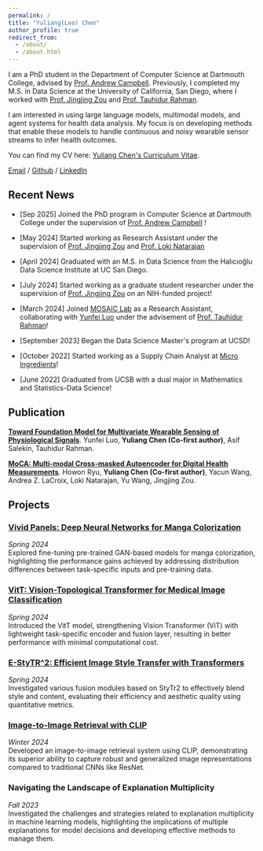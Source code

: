 ```yaml
---
permalink: /
title: "Yuliang(Leo) Chen"
author_profile: true
redirect_from: 
  - /about/
  - /about.html
---
```


I am a PhD student in the Department of Computer Science at Dartmouth College, advised by [Prof. Andrew Campbell](https://www.cs.dartmouth.edu/~campbell/). Previously, I completed my M.S. in Data Science at the University of California, San Diego, where I worked with [Prof. Jingjing Zou](https://profiles.ucsd.edu/jingjing.zou) and [Prof. Tauhidur Rahman](https://www.tauhidurrahman.com/). 

I am interested in using large language models, multimodal models, and agent systems for health data analysis. My focus is on developing methods that enable these models to handle continuous and noisy wearable sensor streams to infer health outcomes.

You can find my CV here: [Yuliang Chen's Curriculum Vitae](../assets/LeoChen_CV.pdf).

[Email](mailto:yuc204@ucsd.edu) / [Github](https://github.com/yuc0805) / [LinkedIn](https://www.linkedin.com/in/yuliang-chen-74666b236/)


## Recent News
- [Sep 2025] Joined the PhD program in Computer Science at Dartmouth College under the supervision of [Prof. Andrew Campbell](https://www.cs.dartmouth.edu/~campbell/) !
- [May 2024] Started working as Research Assistant under the supervision of [Prof. Jingjing Zou](https://profiles.ucsd.edu/jingjing.zou) and [Prof. Loki Natarajan](https://profiles.ucsd.edu/loki.natarajan)

- [April 2024] Graduated with an M.S. in Data Science from the Halıcıoğlu Data Science Institute at UC San Diego.
- [July 2024] Started working as a graduate student researcher under the supervision of [Prof. Jingjing Zou](https://profiles.ucsd.edu/jingjing.zou) on an NIH-funded project!
- [March 2024] Joined [MOSAIC Lab](https://mosaic.cs.umass.edu/) as a Research Assistant, collaborating with [Yunfei Luo](https://yunfeiluo.github.io/) under the advisement of [Prof. Tauhidur Rahman](https://www.tauhidurrahman.com/)!
- [September 2023] Began the Data Science Master's program at UCSD!
- [October 2022] Started working as a Supply Chain Analyst at [Micro Ingredients](https://www.microingredients.com/pages/our-company?gad_source=1&gclid=Cj0KCQjwj9-zBhDyARIsAERjds1qGT5v_rVpX3wSDzpRVlRLmeyaNjzhtea0Y9blRyEnD4BULGxeJB0aAo_IEALw_wcB)!
- [June 2022] Graduated from UCSB with a dual major in Mathematics and Statistics-Data Science!

## Publication
[**Toward Foundation Model for Multivariate Wearable Sensing of Physiological Signals**](https://arxiv.org/abs/2412.09758). Yunfei Luo, **Yuliang Chen (Co-first author)**, Asif Salekin, Tauhidur Rahman. 

[**MoCA: Multi-modal Cross-masked Autoencoder for Digital Health Measurements**](https://arxiv.org/abs/2506.02260). Howon Ryu, **Yuliang Chen (Co-first author)**, Yacun Wang, Andrea Z. LaCroix,  Loki Natarajan, Yu Wang, Jingjing Zou.

## Projects
### [Vivid Panels: Deep Neural Networks for Manga Colorization](https://github.com/yuc0805/Manga-Colorization)
*Spring 2024*  
Explored fine-tuning pre-trained GAN-based models for manga colorization, highlighting the performance gains achieved by addressing distribution differences between task-specific inputs and pre-training data.
### [VitT: Vision-Topological Transformer for Medical Image Classification](https://github.com/j8chiu/PH_ImageClassification/tree/ViT_Branch)
*Spring 2024*  
Introduced the VitT model, strengthening Vision Transformer (ViT) with lightweight task-specific encoder and fusion layer, resulting in better performance with minimal computational cost.
### [E-StyTR^2: Efficient Image Style Transfer with Transformers](https://github.com/yuc0805/Image_Style_Transfer)
*Spring 2024*  
Investigated various fusion modules based on StyTr2 to effectively blend style and content, evaluating their efficiency and aesthetic quality using quantitative metrics.
### [Image-to-Image Retrieval with CLIP](https://github.com/yuc0805/Image-to-Image-Search-Using-CLIP)
*Winter 2024*  
Developed an image-to-image retrieval system using CLIP, demonstrating its superior ability to capture robust and generalized image representations compared to traditional CNNs like ResNet.
### Navigating the Landscape of Explanation Multiplicity
*Fall 2023*  
Investigated the challenges and strategies related to explanation multiplicity in machine learning models, highlighting the implications of multiple explanations for model decisions and developing effective methods to manage them.
